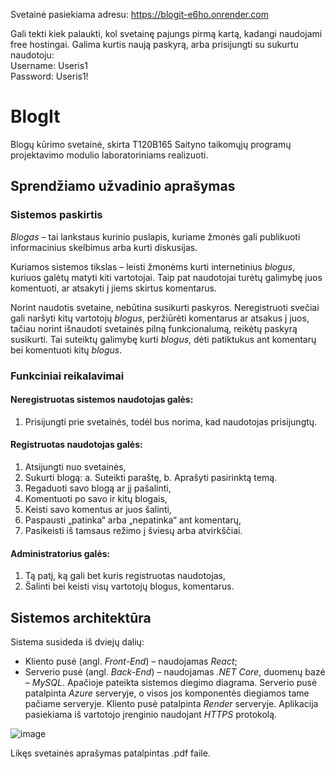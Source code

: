 Svetainė pasiekiama adresu:
https://blogit-e6ho.onrender.com

Gali tekti kiek palaukti, kol svetainę pajungs pirmą kartą, kadangi naudojami free hostingai.
Galima kurtis naują paskyrą, arba prisijungti su sukurtu naudotoju: <br /> Username: Useris1 <br /> Password: Useris1!

# BlogIt
Blogų kūrimo svetainė, skirta T120B165 Saityno taikomųjų programų projektavimo modulio laboratoriniams realizuoti. 

## Sprendžiamo užvadinio aprašymas

### Sistemos paskirtis

  *Blogas* – tai lankstaus kurinio puslapis, kuriame žmonės gali publikuoti informacinius
skelbimus arba kurti diskusijas.

  Kuriamos sistemos tikslas – leisti žmonėms kurti internetinius *blogus*, kuriuos galėtų
matyti kiti vartotojai. Taip pat naudotojai turėtų galimybę juos komentuoti, ar atsakyti į jiems
skirtus komentarus.

  Norint naudotis svetaine, nebūtina susikurti paskyros. Neregistruoti svečiai gali naršyti
kitų vartotojų *blogus*, peržiūrėti komentarus ar atsakus į juos, tačiau norint išnaudoti svetainės
pilną funkcionalumą, reikėtų paskyrą susikurti. Tai suteiktų galimybę kurti *blogus*, dėti patiktukus ant komentarų bei komentuoti kitų *blogus*.

### Funkciniai reikalavimai

#### Neregistruotas sistemos naudotojas galės:
1. Prisijungti prie svetainės, todėl bus norima, kad naudotojas prisijungtų.

#### Registruotas naudotojas galės:
1. Atsijungti nuo svetainės,
2. Sukurti blogą:
  a. Suteikti paraštę,
  b. Aprašyti pasirinktą temą.
3.	Regaduoti savo blogą ar jį pašalinti,
4.	Komentuoti po savo ir kitų blogais,
5.	Keisti savo komentus ar juos šalinti,
6.	Paspausti „patinka“ arba „nepatinka“ ant komentarų,
7.	Pasikeisti iš tamsaus režimo į šviesų arba atvirkščiai.

#### Administratorius galės:
1.	Tą patį, ką gali bet kuris registruotas naudotojas,
2.	Šalinti bei keisti visų vartotojų blogus, komentarus.  

## Sistemos architektūra

  Sistema susideda iš dviejų dalių:
- Kliento pusė (angl. *Front-End*) – naudojamas *React*;
- Serverio pusė (angl. *Back-End*) – naudojamas *.NET Core*, duomenų bazė –
*MySQL*.
  Apačioje pateikta sistemos diegimo diagrama. Serverio pusė patalpinta *Azure*
serveryje, o visos jos komponentės diegiamos tame pačiame serveryje. Kliento pusė patalpinta *Render* serveryje. Aplikacija pasiekiama iš
vartotojo įrenginio naudojant *HTTPS* protokolą.

![image](https://user-images.githubusercontent.com/62296041/209277563-b07c4e47-c73e-4101-8ef5-5d151f31d9f4.png)

Likęs svetainės aprašymas patalpintas .pdf faile.

